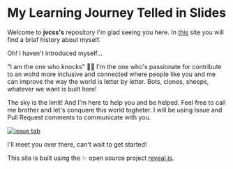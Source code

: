 # My Learning Journey Telled in Slides

Welcome to **jvcss's** repository I'm glad seeing you here. In [this](https://jvcss.github.io/github-slideshow/#/) site you will find a briaf history about myself. 

Oh! I haven't introduced myself...

"I am the one who knocks" :bald_man: I'm the one who's passionate for contribute to an wolrd more inclusive and connected where people like you and me can improve the way the world is letter by letter. Bots, clones, sheeps, whatever we want is built here!

The sky is the limit! And I'm here to help you and be helped. Feel free to call me brother and let's conquere this world togheter. I will be using Issue and Pull Request comments to communicate with you.

[![issue tab](https://img.shields.io/github/issues-raw/jvcss/resume-slideshow?color=blue&logoColor=true&style=flat-square)](https://github.com/jvcss/github-slideshow/issues)

I'll meet you over there, can't wait to get started!

This site is built using the :sparkles: open source project [reveal.js](https://github.com/hakimel/reveal.js/).
